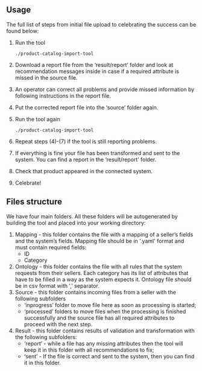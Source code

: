 ## Usage

The full list of steps from initial file upload to celebrating the success can be found below:

1.  Run the tool 

        ./product-catalog-import-tool

2.  Download a report file from the ‘result/report’ folder and look at recommendation  messages inside in case if a required attribute is missed in the source file.
3.  An operator can correct all problems and provide missed information by following instructions in the report file.
4.  Put the corrected report file into the ‘source’ folder again.
5.  Run the tool again
        
        ./product-catalog-import-tool

6.  Repeat steps (4)-(7) if the tool is still reporting problems.
7.  If everything is fine your file has been transformed and sent to the system. You can find a report in the ‘result/report’ folder.
8.  Check that product appeared in the connected system.
9.  Celebrate!

## Files structure
We have four main folders. All these folders will be autogenerated by building the tool and placed into your working directory:

1.  Mapping - this folder contains the file with a mapping of a seller’s fields and the  system’s fields. Mapping file should be in '.yaml' format and must contain required fields:
    *  ID
    *  Category
2.  Ontology - this folder contains the file with all rules that the system requests from their sellers. Each category has its list of attributes that have to be filled in a way as the system expects it.
   Ontology file should be in csv format with ',' separator.
3.  Source - this folder contains incoming files from a seller with the following subfolders
    *  ‘inprogress’ folder to move file here as soon as processing is started;
    *  ‘processed’ folders to move files when the processing is finished successfully and the source file has all required attributes to proceed with the next step.
4.  Result - this folder contains results of validation and transformation with the following subfolders:
    *  ‘report’ - while a file has any missing attributes then the tool will keep it in this folder with all recommendations to fix; 
    *  ‘sent’ - If the file is correct and sent to the system, then you can find it in this folder.


